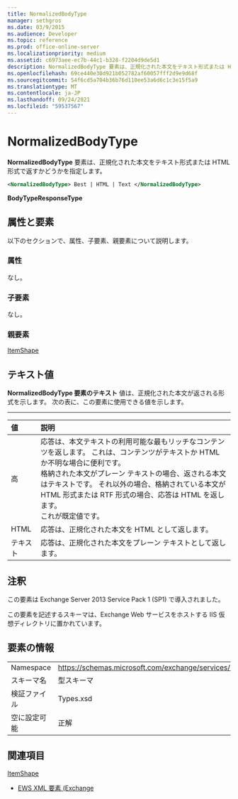 ```yaml
---
title: NormalizedBodyType
manager: sethgros
ms.date: 03/9/2015
ms.audience: Developer
ms.topic: reference
ms.prod: office-online-server
ms.localizationpriority: medium
ms.assetid: c6973aee-ec7b-44c1-b328-f2204d9de5d1
description: NormalizedBodyType 要素は、正規化された本文をテキスト形式または HTML 形式で返すかどうかを指定します。
ms.openlocfilehash: 69ce440e30d921b052782af60057fff2d9e9d68f
ms.sourcegitcommit: 54f6cd5a704b36b76d110ee53a6d6c1c3e15f5a9
ms.translationtype: MT
ms.contentlocale: ja-JP
ms.lasthandoff: 09/24/2021
ms.locfileid: "59537567"
---
```

# <a name="normalizedbodytype"></a>NormalizedBodyType

**NormalizedBodyType** 要素は、正規化された本文をテキスト形式または HTML 形式で返すかどうかを指定します。 
  
```XML
<NormalizedBodyType> Best | HTML | Text </NormalizedBodyType>
```

 **BodyTypeResponseType**
## <a name="attributes-and-elements"></a>属性と要素

以下のセクションで、属性、子要素、親要素について説明します。
  
### <a name="attributes"></a>属性

なし。
  
### <a name="child-elements"></a>子要素

なし。
  
### <a name="parent-elements"></a>親要素

[ItemShape](itemshape.md)
  
## <a name="text-value"></a>テキスト値

**NormalizedBodyType 要素のテキスト** 値は、正規化された本文が返される形式を示します。 次の表に、この要素に使用できる値を示します。 
  
****

|**値**|**説明**|
|:-----|:-----|
|高  <br/> |応答は、本文テキストの利用可能な最もリッチなコンテンツを返します。 これは、コンテンツがテキストか HTML か不明な場合に便利です。  <br/> 格納された本文がプレーン テキストの場合、返される本文はテキストです。 それ以外の場合、格納されている本文が HTML 形式または RTF 形式の場合、応答は HTML を返します。  <br/> これが既定値です。  <br/> |
|HTML  <br/> |応答は、正規化された本文を HTML として返します。  <br/> |
|テキスト  <br/> |応答は、正規化された本文をプレーン テキストとして返します。  <br/> |
   
## <a name="remarks"></a>注釈

この要素は Exchange Server 2013 Service Pack 1 (SP1) で導入されました。
  
この要素を記述するスキーマは、Exchange Web サービスをホストする IIS 仮想ディレクトリに置かれています。
  
## <a name="element-information"></a>要素の情報

|||
|:-----|:-----|
|Namespace  <br/> |https://schemas.microsoft.com/exchange/services/2006/types  <br/> |
|スキーマ名  <br/> |型スキーマ  <br/> |
|検証ファイル  <br/> |Types.xsd  <br/> |
|空に設定可能  <br/> |正解  <br/> |
   
## <a name="see-also"></a>関連項目



[ItemShape](itemshape.md)


- [EWS XML 要素 (Exchange](ews-xml-elements-in-exchange.md)

